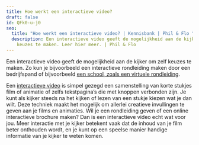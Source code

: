 ```yaml
---
title: Hoe werkt een interactieve video?
draft: false
id: QFk0-u-j0
seo:
  title: "Hoe werkt een interactieve video? | Kennisbank | Phil & Flo "
  description: Een interactieve video geeft de mogelijkheid aan de kijker om zelf
    keuzes te maken. Leer hier meer. | Phil & Flo
---
```

Een interactieve video geeft de mogelijkheid aan de kijker om zelf keuzes te maken. Zo kun je bijvoorbeeld een interactieve rondleiding maken door een bedrijfspand of bijvoorbeeld [een school, zoals een virtuele rondleiding](https://www.philenflo.nl/virtuele-school-rondleiding/).

Een [interactieve video](https://www.philenflo.nl/oplossingen/interactieve-video/) is simpel gezegd een samenstelling van korte stukjes film of animatie of zelfs tekstpagina’s die met knoppen verbonden zijn. Je kunt als kijker steeds na het kijken of lezen van een stukje kiezen wat je dan wilt. Deze techniek maakt het mogelijk om allerlei creatieve invullingen te geven aan je films en animaties. Wil je een rondleiding geven of een online interactieve brochure maken? Dan is een interactieve video echt wat voor jou. Meer interactie met je kijker betekent vaak dat de inhoud van je film beter onthouden wordt, en je kunt op een speelse manier handige informatie van je kijker te weten komen.